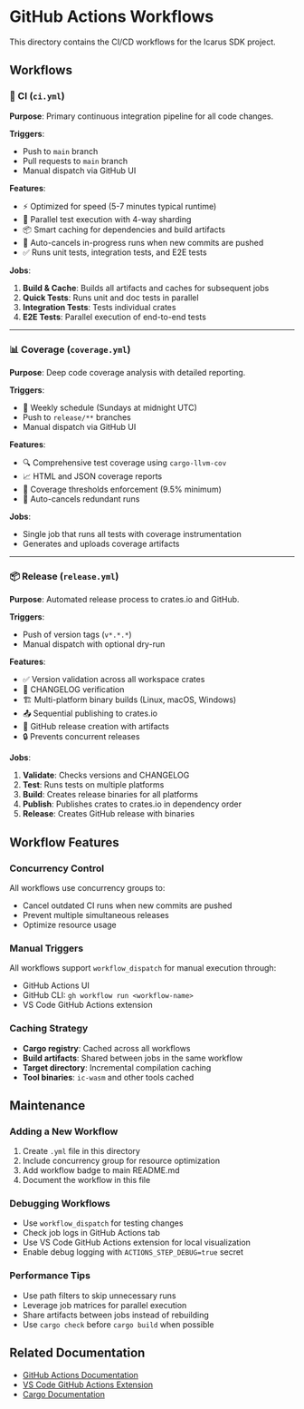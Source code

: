 # GitHub Actions Workflows

This directory contains the CI/CD workflows for the Icarus SDK project.

## Workflows

### 🚀 CI (`ci.yml`)
**Purpose**: Primary continuous integration pipeline for all code changes.

**Triggers**:
- Push to `main` branch
- Pull requests to `main` branch
- Manual dispatch via GitHub UI

**Features**:
- ⚡ Optimized for speed (5-7 minutes typical runtime)
- 🔄 Parallel test execution with 4-way sharding
- 📦 Smart caching for dependencies and build artifacts
- 🚫 Auto-cancels in-progress runs when new commits are pushed
- ✅ Runs unit tests, integration tests, and E2E tests

**Jobs**:
1. **Build & Cache**: Builds all artifacts and caches for subsequent jobs
2. **Quick Tests**: Runs unit and doc tests in parallel
3. **Integration Tests**: Tests individual crates
4. **E2E Tests**: Parallel execution of end-to-end tests

---

### 📊 Coverage (`coverage.yml`)
**Purpose**: Deep code coverage analysis with detailed reporting.

**Triggers**:
- 📅 Weekly schedule (Sundays at midnight UTC)
- Push to `release/**` branches
- Manual dispatch via GitHub UI

**Features**:
- 🔍 Comprehensive test coverage using `cargo-llvm-cov`
- 📈 HTML and JSON coverage reports
- 🎯 Coverage thresholds enforcement (9.5% minimum)
- 🚫 Auto-cancels redundant runs

**Jobs**:
- Single job that runs all tests with coverage instrumentation
- Generates and uploads coverage artifacts

---

### 📦 Release (`release.yml`)
**Purpose**: Automated release process to crates.io and GitHub.

**Triggers**:
- Push of version tags (`v*.*.*`)
- Manual dispatch with optional dry-run

**Features**:
- ✅ Version validation across all workspace crates
- 📝 CHANGELOG verification
- 🏗️ Multi-platform binary builds (Linux, macOS, Windows)
- 📤 Sequential publishing to crates.io
- 🎉 GitHub release creation with artifacts
- 🔒 Prevents concurrent releases

**Jobs**:
1. **Validate**: Checks versions and CHANGELOG
2. **Test**: Runs tests on multiple platforms
3. **Build**: Creates release binaries for all platforms
4. **Publish**: Publishes crates to crates.io in dependency order
5. **Release**: Creates GitHub release with binaries

## Workflow Features

### Concurrency Control
All workflows use concurrency groups to:
- Cancel outdated CI runs when new commits are pushed
- Prevent multiple simultaneous releases
- Optimize resource usage

### Manual Triggers
All workflows support `workflow_dispatch` for manual execution through:
- GitHub Actions UI
- GitHub CLI: `gh workflow run <workflow-name>`
- VS Code GitHub Actions extension

### Caching Strategy
- **Cargo registry**: Cached across all workflows
- **Build artifacts**: Shared between jobs in the same workflow
- **Target directory**: Incremental compilation caching
- **Tool binaries**: `ic-wasm` and other tools cached

## Maintenance

### Adding a New Workflow
1. Create `.yml` file in this directory
2. Include concurrency group for resource optimization
3. Add workflow badge to main README.md
4. Document the workflow in this file

### Debugging Workflows
- Use `workflow_dispatch` for testing changes
- Check job logs in GitHub Actions tab
- Use VS Code GitHub Actions extension for local visualization
- Enable debug logging with `ACTIONS_STEP_DEBUG=true` secret

### Performance Tips
- Use path filters to skip unnecessary runs
- Leverage job matrices for parallel execution
- Share artifacts between jobs instead of rebuilding
- Use `cargo check` before `cargo build` when possible

## Related Documentation
- [GitHub Actions Documentation](https://docs.github.com/en/actions)
- [VS Code GitHub Actions Extension](https://marketplace.visualstudio.com/items?itemName=GitHub.vscode-github-actions)
- [Cargo Documentation](https://doc.rust-lang.org/cargo/)